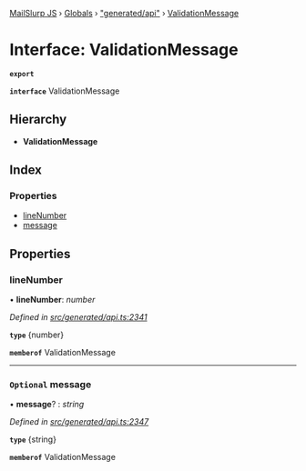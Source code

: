 [MailSlurp JS](../README.md) › [Globals](../globals.md) › ["generated/api"](../modules/_generated_api_.md) › [ValidationMessage](_generated_api_.validationmessage.md)

# Interface: ValidationMessage

**`export`** 

**`interface`** ValidationMessage

## Hierarchy

* **ValidationMessage**

## Index

### Properties

* [lineNumber](_generated_api_.validationmessage.md#linenumber)
* [message](_generated_api_.validationmessage.md#optional-message)

## Properties

###  lineNumber

• **lineNumber**: *number*

*Defined in [src/generated/api.ts:2341](https://github.com/mailslurp/mailslurp-client-ts-js/blob/26ccbd6/src/generated/api.ts#L2341)*

**`type`** {number}

**`memberof`** ValidationMessage

___

### `Optional` message

• **message**? : *string*

*Defined in [src/generated/api.ts:2347](https://github.com/mailslurp/mailslurp-client-ts-js/blob/26ccbd6/src/generated/api.ts#L2347)*

**`type`** {string}

**`memberof`** ValidationMessage
